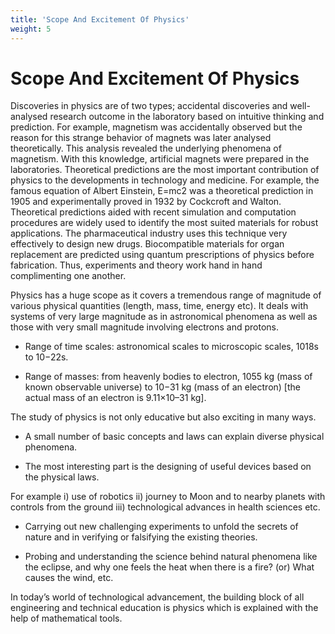 ```yaml
---
title: 'Scope And Excitement Of Physics'
weight: 5
---
```


# Scope And Excitement Of Physics

Discoveries in physics are of two types; accidental discoveries and well-analysed research outcome in the laboratory based on intuitive thinking and prediction. For example, magnetism was accidentally observed but the reason for this strange behavior of magnets was later analysed theoretically. This analysis revealed the underlying phenomena of magnetism. With this knowledge, artificial magnets were prepared in the laboratories. Theoretical predictions are the most important contribution of physics to the developments in technology and medicine. For example, the famous equation of Albert Einstein, E=mc2 was a theoretical prediction in 1905 and experimentally proved in 1932 by Cockcroft and Walton. Theoretical predictions aided with recent simulation and computation procedures are widely used to identify the most suited materials for robust applications. The pharmaceutical industry uses this technique very effectively to design new drugs. Biocompatible materials for organ replacement are predicted using quantum prescriptions of physics before fabrication. Thus, experiments and theory work hand in hand complimenting one another.

Physics has a huge scope as it covers a tremendous range of magnitude of various physical quantities (length, mass, time, energy etc). It deals with systems of very large magnitude as in astronomical phenomena as well as those with very small magnitude involving electrons and protons.

- Range of time scales: astronomical scales to microscopic scales, 1018s to 10−22s.  

- Range of masses: from heavenly bodies to electron, 1055 kg (mass of known observable universe) to 10−31 kg (mass of an electron) \[the actual mass of an electron is 9.11×10–31 kg\].

The study of physics is not only educative but also exciting in many ways.

- A small number of basic concepts and laws can explain diverse physical phenomena.

- The most interesting part is the designing of useful devices based on the physical laws.

For example i) use of robotics ii) journey to Moon and to nearby planets with controls from the ground iii) technological advances in health sciences etc.

- Carrying out new challenging experiments to unfold the secrets of nature and in verifying or falsifying the existing theories.

- Probing and understanding the science behind natural phenomena like the eclipse, and why one feels the heat when there is a fire? (or) What causes the wind, etc.

In today’s world of technological advancement, the building block of all engineering and technical education is physics which is explained with the help of mathematical tools.